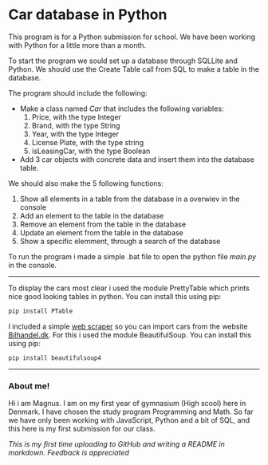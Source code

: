 # Car database in Python

This program is for a Python submission for school. We have been working with Python for a little more than a month.

To start the program we sould set up a database through SQLLite and Python. We should use the Create Table call from SQL to make a table in the database. 

The program should include the following:
- Make a class named *Car* that includes the following variables:
	1. Price, with the type Integer
	2. Brand, with the type String
	3. Year, with the type Integer
	4. License Plate, with the type string
	5. isLeasingCar, with the type Boolean
- Add 3 car objects with concrete data and insert them into the database table.

We should also make the 5 following functions:
1. Show all elements in a table from the database in a overwiev in the console
2. Add an element to the table in the database
3. Remove an element from the table in the database
4. Update an element from the table in the database
5. Show a specific elemment, through a search of the database


To run the program i made a simple .bat file to open the python file *main.py* in the console.

***

To display the cars most clear i used the module PrettyTable which prints nice good looking tables in python. You can install this using pip:
```python
pip install PTable
```

I included a simple [web scraper](https://en.wikipedia.org/wiki/Web_scraping) so you can import cars from the website [Bilhandel.dk](https://bilhandel.dk/). For this i used the module BeautifulSoup. You can install this using pip:

```python
pip install beautifulsoup4
```

***

### About me!
Hi i am Magnus. I am on my first year of gymnasium (High scool) here in Denmark. I have chosen the study program Programming and Math. So far we have only been working with JavaScript, Python and a bit of SQL, and this here is my first submission for our class.




*This is my first time uploading to GitHub and writing a README in markdown. Feedback is appreciated*
